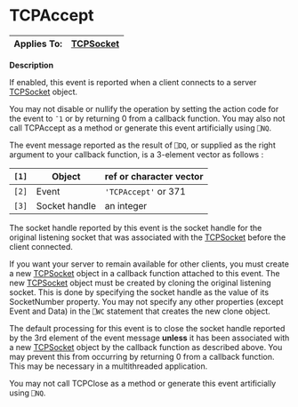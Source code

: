 




<h1 class="heading"><span class="name">TCPAccept</span></h1>

| Applies To: | [TCPSocket](./tcpsocket.md) |
| --- | ---  |


**Description**


If enabled, this event is reported when a client connects to a server [TCPSocket](./tcpsocket.md) object.



You may not disable or nullify the operation by setting the action code for the event to `¯1` or by returning 0 from a callback function. You may also not call TCPAccept as a method or generate this event artificially using `⎕NQ`.



The event message reported as the result of `⎕DQ`, or supplied as the right argument to your callback function, is a 3-element vector as follows :


| `[1]` | Object | ref or character vector |
| --- | --- | ---  |
| `[2]` | Event | `'TCPAccept'` or 371 |
| `[3]` | Socket handle | an integer |



The socket handle reported by this event is the socket handle for the original listening socket that was associated with the [TCPSocket](./tcpsocket.md) before the client connected.


If you want your server to remain available for other clients, you must create a new [TCPSocket](./tcpsocket.md) object in a callback function attached to this event. The new [TCPSocket](./tcpsocket.md) object must be created by cloning the original listening socket. This is done by specifying the socket handle as the value of its SocketNumber property. You may not specify any other properties (except Event and Data) in the `⎕WC` statement that creates the new clone object.


The default processing for this event is to close the socket handle reported by the 3rd element of the event message **unless** it has been associated with a new [TCPSocket](./tcpsocket.md) object by the callback function as described above. You may prevent this from occurring by returning 0 from a callback function. This may be necessary in a multithreaded application.


You may not call TCPClose as a method or generate this event artificially using `⎕NQ`.


